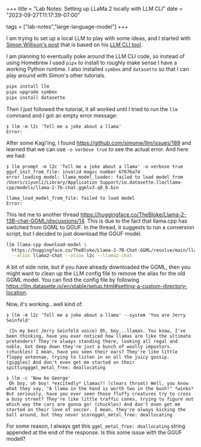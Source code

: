 +++
title = "Lab Notes: Setting up LLaMa 2 locally with LLM CLI"
date = "2023-09-27T11:17:39-07:00"

tags = ["lab-notes","large-language-model"]
+++

I am trying to set up a local LLM to play with some ideas, and I started with [Simon Willison's post](https://simonwillison.net/2023/Aug/1/llama-2-mac/) that is based on his [LLM CLI tool](https://github.com/simonw/llm).

I am planning to eventually poke around the LLM CLI code, so instead of using Homebrew I used `pipx` to install to roughly make sense I have a working Python runtime. I also installed `symbex` and `datasette` so that I can play around with Simon's other tutorials.

```sh
pipx install llm
pipx upgrade symbex
pipx install datasette
```

Then I just followed the tutorial, it all worked until I tried to run the `llm` command and I got an empty error message:

```
❯ llm -m l2c 'Tell me a joke about a llama'
Error:
```

After some Kagi'ing, I found https://github.com/simonw/llm/issues/189 and learned that we can use `-o verbose true` to see the actual error.
And here we had:

```
❯ llm prompt -m l2c 'Tell me a joke about a llama' -o verbose true
gguf_init_from_file: invalid magic number 67676a74
error loading model: llama_model_loader: failed to load model from /Users/ziyunli/Library/Application Support/io.datasette.llm/llama-cpp/models/llama-2-7b-chat.ggmlv3.q8_0.bin

llama_load_model_from_file: failed to load model
Error:
```

This led me to another thread https://huggingface.co/TheBloke/Llama-2-13B-chat-GGML/discussions/14. This is due to the fact that llama.cpp has switched from GGML to GGUF. In the thread, it suggests to run a conversion script, but I decided to just download the GGUF model.

```sh
llm llama-cpp download-model \
  https://huggingface.co/TheBloke/Llama-2-7B-Chat-GGML/resolve/main/llama-2-7b-chat.ggmlv3.q8_0.bin \
  --alias llama2-chat --alias l2c --llama2-chat
```

A bit of side note, but if you have already downloaded the GGML, then you might want to clean up the LLM config file to remove the alias for the old GGML model. You can find the config file by following https://llm.datasette.io/en/stable/setup.html#setting-a-custom-directory-location.

Now, it's working...well kind of:

```
❯ llm -m l2c 'Tell me a joke about a llama' --system 'You are Jerry Seinfeld'

 (In my best Jerry Seinfeld voice) Oh, boy...llamas. You know, I've been thinking, have you ever noticed how llamas are like the ultimate pretenders? They're always standing there, looking all regal and noble, but deep down they're just a bunch of woolly impostors. (chuckles) I mean, have you seen their ears? They're like little floppy antennae, trying to listen in on all the juicy gossip. (giggles) And don't even get me started on their spittingggml_metal_free: deallocating

❯ llm -c 'Now be George'
 Oh boy, oh boy! *excitedly* Llamas?! (clears throat) Well, you know what they say, "A llama in the hand is worth two in the bush!" *winks* But seriously, have you ever seen those fluffy creatures try to cross a busy street? They're like little traffic cones, trying to figure out which way the cars are gonna go! (chuckles) And don't even get me started on their love of soccer. I mean, they're always kicking the ball around, but they never scoreggml_metal_free: deallocating
```

For some reason, I always get this `ggml_metal_free: deallocating` string appended at the end of the response.
Is this some issue with the GGUF modell?
